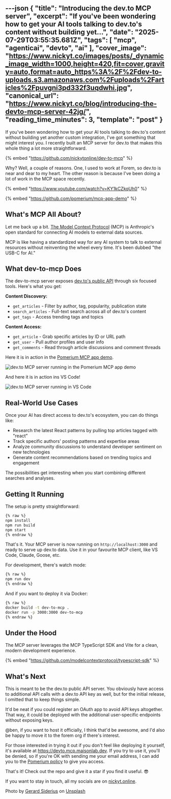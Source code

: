 ---json
{
  "title": "Introducing the dev.to MCP server",
  "excerpt": "If you've been wondering how to get your AI tools talking to dev.to's content without building yet...",
  "date": "2025-07-29T03:55:35.681Z",
  "tags": [
    "mcp",
    "agenticai",
    "devto",
    "ai"
  ],
  "cover_image": "https://www.nickyt.co/images/posts/_dynamic_image_width=1000,height=420,fit=cover,gravity=auto,format=auto_https%3A%2F%2Fdev-to-uploads.s3.amazonaws.com%2Fuploads%2Farticles%2Fpuvgni3pd332f3uqdwhi.jpg",
  "canonical_url": "https://www.nickyt.co/blog/introducing-the-devto-mcp-server-42jg/",
  "reading_time_minutes": 3,
  "template": "post"
}
---

If you've been wondering how to get your AI tools talking to dev.to's content without building yet another custom integration, I've got something that might interest you. I recently built an MCP server for dev.to that makes this whole thing a lot more straightforward.

{% embed "https://github.com/nickytonline/dev-to-mcp" %}

Why? Well, a couple of reasons. One, I used to work at Forem, so dev.to is near and dear to my heart. The other reason is because I've been doing a lot of work in the MCP space recently.

{% embed "https://www.youtube.com/watch?v=KY1kCZkqUh0" %}

{% embed "https://github.com/pomerium/mcp-app-demo" %}

## What's MCP All About?

Let me back up a bit. [The Model Context Protocol](https://modelcontextprotocol.io/docs/getting-started/intro) (MCP) is Anthropic's open standard for connecting AI models to external data sources.

MCP is like having a standardized way for any AI system to talk to external resources without reinventing the wheel every time. It's been dubbed "the USB-C for AI."

## What dev-to-mcp Does

The dev-to-mcp server exposes [dev.to's public API](https://developers.forem.com/api) through six focused tools. Here's what you get:

**Content Discovery:**

- `get_articles` - Filter by author, tag, popularity, publication state
- `search_articles` - Full-text search across all of dev.to's content  
- `get_tags` - Access trending tags and topics

**Content Access:**

- `get_article` - Grab specific articles by ID or URL path
- `get_user` - Pull author profiles and user info
- `get_comments` - Read through article discussions and comment threads

Here it is in action in the [Pomerium MCP app demo](https://github.com/pomerium/mcp-app-demo).

![dev.to MCP server running in the Pomerium MCP app demo](https://www.nickyt.co/images/posts/_uploads_articles_ws6g3hy499m5glc9zxgz.png)

And here it is in action ins VS Code!

![dev.to MCP server running in VS Code](https://www.nickyt.co/images/posts/_uploads_articles_lzgklq2yswknlrh3lv9y.gif)

## Real-World Use Cases

Once your AI has direct access to dev.to's ecosystem, you can do things like:

- Research the latest React patterns by pulling top articles tagged with "react"
- Track specific authors' posting patterns and expertise areas
- Analyze community discussions to understand developer sentiment on new technologies
- Generate content recommendations based on trending topics and engagement

The possibilities get interesting when you start combining different searches and analyses.

## Getting It Running

The setup is pretty straightforward:

```bash
{% raw %}
npm install
npm run build  
npm start
{% endraw %}
```

That's it. Your MCP server is now running on `http://localhost:3000` and ready to serve up dev.to data. Use it in your favourite MCP client, like VS Code, Claude, Goose, etc.

For development, there's watch mode:
```bash
{% raw %}
npm run dev
{% endraw %}
```

And if you want to deploy it via Docker:

```bash
{% raw %}
docker build -t dev-to-mcp .
docker run -p 3000:3000 dev-to-mcp
{% endraw %}
```

## Under the Hood

The MCP server leverages the MCP TypeScript SDK and Vite for a clean, modern development experience.

{% embed "https://github.com/modelcontextprotocol/typescript-sdk" %}

## What's Next

This is meant to be the dev.to public API server. You obviously have access to additional API calls with a dev.to API key as well, but for the initial release, I omitted that to keep things simple.

It'd be neat if you could register an OAuth app to avoid API keys altogether. That way, it could be deployed with the additional user-specific endpoints without exposing keys.

@ben, if you want to host it officially, I think that'd be awesome, and I'd also be happy to move it to the forem org if there's interest.

For those interested in trying it out if you don't feel like deploying it yourself, it's available at https://devto.mcp.maisonlab.dev. If you try to use it, you'll be denied, so if you're OK with sending me your email address, I can add you to the [Pomerium policy](https://www.pomerium.com/docs/reference/routes/policy) to give you access.

That's it! Check out the repo and give it a star if you find it useful. 😎

If you want to stay in touch, all my socials are on [nickyt.online](https://nickyt.online).

Photo by <a href="https://unsplash.com/@siderius_creativ?utm_content=creditCopyText&utm_medium=referral&utm_source=unsplash">Gerard Siderius</a> on <a href="https://unsplash.com/photos/a-robot-holding-a-gun-next-to-a-pile-of-rolls-of-toilet-paper-YeoSV_3Up-k?utm_content=creditCopyText&utm_medium=referral&utm_source=unsplash">Unsplash</a>
